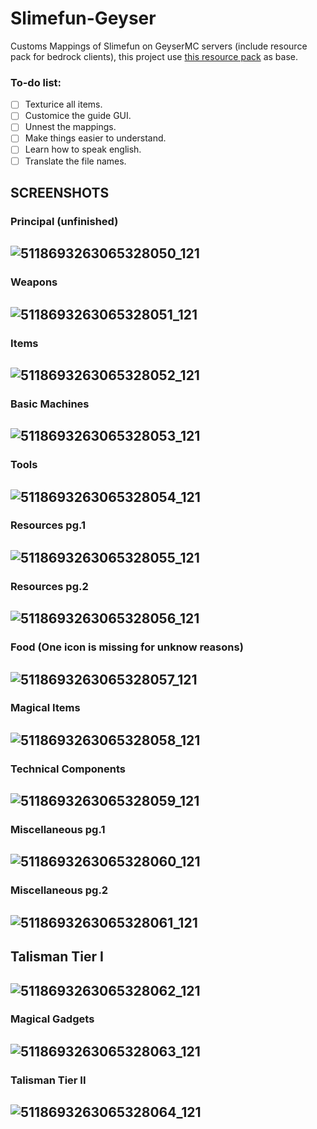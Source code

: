 # Slimefun-Geyser
Customs Mappings of Slimefun on GeyserMC servers (include resource pack for bedrock clients), this project use [this resource pack](https://github.com/xMikux/Slimefun-Resourcepack) as base.

### To-do list:
- [ ] Texturice all items.
- [ ] Customice the guide GUI.
- [ ] Unnest the mappings.
- [ ] Make things easier to understand.
- [ ] Learn how to speak english.
- [ ] Translate the file names.

## SCREENSHOTS
### Principal (unfinished)
![5118693263065328050_121](https://user-images.githubusercontent.com/86848962/164426122-743e5fc4-23ff-41c7-ac40-885160bca0cc.jpg)
---
### Weapons
![5118693263065328051_121](https://user-images.githubusercontent.com/86848962/164426123-883b1e2b-8c1a-48fa-8b2a-6a3c3a132939.jpg)
---
### Items
![5118693263065328052_121](https://user-images.githubusercontent.com/86848962/164429862-1c94c8ae-2360-4162-84ba-cae7079fa5cc.jpg)
---
### Basic Machines
![5118693263065328053_121](https://user-images.githubusercontent.com/86848962/164430423-2f8d15f9-9e7a-4356-ba12-29def5e7399e.jpg)
---
### Tools
![5118693263065328054_121](https://user-images.githubusercontent.com/86848962/164430540-f7db576b-60a0-4a1f-8a26-6eb4cc95f599.jpg)
---
### Resources pg.1
![5118693263065328055_121](https://user-images.githubusercontent.com/86848962/164430647-26b973a2-b47a-429c-8e70-27642f173642.jpg)
---
### Resources pg.2
![5118693263065328056_121](https://user-images.githubusercontent.com/86848962/164430717-bc0d6183-9541-4a82-ad64-7a457dcf0515.jpg)
---
### Food (One icon is missing for unknow reasons)
![5118693263065328057_121](https://user-images.githubusercontent.com/86848962/164430875-5567fd69-444a-4367-99f2-7ba13d24a9c3.jpg)
---
### Magical Items
![5118693263065328058_121](https://user-images.githubusercontent.com/86848962/164431163-1a1af0c6-3bb1-448e-8d11-b9a01658d5c1.jpg)
---
### Technical Components
![5118693263065328059_121](https://user-images.githubusercontent.com/86848962/164431456-54680cb2-d808-4460-9bfd-b6f160847f32.jpg)
---
### Miscellaneous pg.1
![5118693263065328060_121](https://user-images.githubusercontent.com/86848962/164432591-45af76bc-0251-43a2-af48-27a406ea43d0.jpg)
---
### Miscellaneous pg.2
![5118693263065328061_121](https://user-images.githubusercontent.com/86848962/164432836-8ef4b45e-553a-4633-a78a-099307d054a6.jpg)
---
## Talisman Tier I
![5118693263065328062_121](https://user-images.githubusercontent.com/86848962/164433085-ef5a3539-ba19-4150-b13c-21501330c9ae.jpg)
---
### Magical Gadgets
![5118693263065328063_121](https://user-images.githubusercontent.com/86848962/164433402-ce903753-fc36-4be1-80ac-f6f5418a219d.jpg)
---
### Talisman Tier II
![5118693263065328064_121](https://user-images.githubusercontent.com/86848962/164436793-25818f76-2138-4be5-9a57-89724a5934f5.jpg)
---

